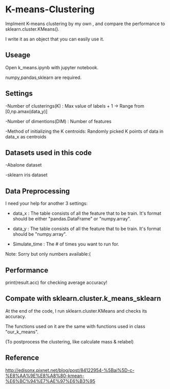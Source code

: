 # K-means-Clustering
Implment K-means clustering by my own , and compare the performance to sklearn.cluster.KMeans().

I write it as an object that you can easily use it.

## Useage
Open k_means.ipynb with jupyter notebook.

numpy,pandas,sklearn are required.

## Settings
-Number of clusterings(K) : Max value of labels + 1 -> Range from [0,np.amax(data_y)]
 
-Number of dimentions(DIM) : Number of features

-Method of initializing the K centroids: Randomly picked K points of data in data_x as centroids

## Datasets used in this code
-Abalone dataset  

-sklearn iris dataset

## Data Preprocessing
 I need your help for another 3 settings:
 
 - data_x : The table consists of all the feature that to be train.
            It's format should be either "pandas.DataFrame" or "numpy.array".   
         
 - data_y : The table consists of all the feature that to be train.
            It's format should be "numpy.array".        
         
 - Simulate_time : The # of times you want to run for. 
 
 Note: Sorry but only numbers available:(

## Performance
print(result.acc) for checking average accuracy!

## Compate with sklearn.cluster.k_means_sklearn
At the end of the code, I run sklearn.cluster.KMeans and checks its accuracy.

The functions used on it are the same with functions used in class "our_k_means".

(To postprocess the clustering, like calculate mass & relabel)

## Reference

http://edisonx.pixnet.net/blog/post/84122954-%5Bai%5D-c-%E8%AA%9E%E8%A8%80-kmean-%E6%BC%94%E7%AE%97%E6%B3%95
